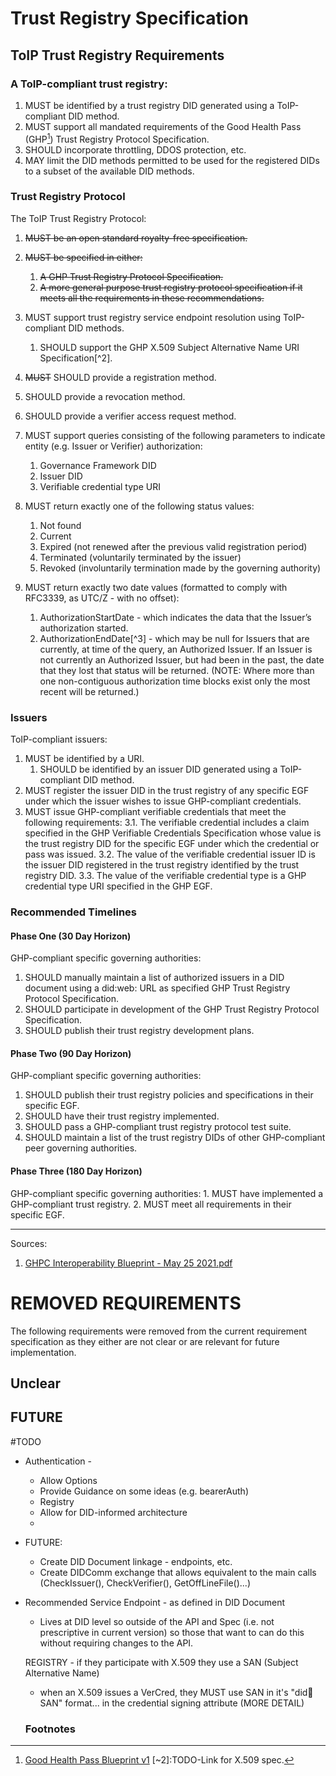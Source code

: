 # Trust Registry Specification

## ToIP Trust Registry Requirements

### A ToIP-compliant trust registry:

1. MUST be identified by a trust registry DID generated using a ToIP-compliant DID method.
2. MUST support all mandated requirements of the Good Health Pass (GHP[^1]) Trust Registry Protocol Specification.
3. SHOULD incorporate throttling, DDOS protection, etc.
4. MAY limit the DID methods permitted to be used for the registered DIDs to a subset of the
available DID methods.

### Trust Registry Protocol
The ToIP Trust Registry Protocol:

1. ~~MUST be an open standard royalty-free specification.~~
2. ~~MUST be specified in either:~~
   1. ~~A GHP Trust Registry Protocol Specification.~~
   2. ~~A more general purpose trust registry protocol specification if it meets all the
requirements in these recommendations.~~
3. MUST support trust registry service endpoint resolution using ToIP-compliant DID methods.
   1. SHOULD support the GHP X.509 Subject Alternative Name URI Specification[^2]. 
4. ~~MUST~~ SHOULD provide a registration method.
5. SHOULD provide a revocation method.
6. SHOULD provide a verifier access request method.
7. MUST support queries consisting of the following parameters to indicate entity (e.g. Issuer or Verifier) authorization:
   1. Governance Framework DID
   2. Issuer DID
   3. Verifiable credential type URI

9. MUST return exactly one of the following status values:
   1. Not found
   2. Current
   3. Expired (not renewed after the previous valid registration period)
   4. Terminated (voluntarily terminated by the issuer)
   5. Revoked (involuntarily termination made by the governing authority)
10. MUST return exactly two date values (formatted to comply with RFC3339, as UTC/Z - with no
offset):
    1. AuthorizationStartDate - which indicates the data that the Issuer’s authorization started.
    2. AuthorizationEndDate[^3] - which may be null for Issuers that are currently, at time of the
query, an Authorized Issuer. If an Issuer is not currently an Authorized Issuer, but had been in the past, the date
that they lost that status will be returned. (NOTE: Where more than one non-contiguous authorization time blocks exist only the most recent will be returned.)

### Issuers
ToIP-compliant issuers:

1. MUST be identified by a URI. 
   1. SHOULD be identified by an issuer DID generated using a ToIP-compliant DID method.
2. MUST register the issuer DID in the trust registry of any specific EGF under which the issuer
wishes to issue GHP-compliant credentials.
3. MUST issue GHP-compliant verifiable credentials that meet the following requirements:
3.1. The verifiable credential includes a claim specified in the GHP Verifiable Credentials
Specification whose value is the trust registry DID for the specific EGF under which the
credential or pass was issued.
3.2. The value of the verifiable credential issuer ID is the issuer DID registered in the trust
registry identified by the trust registry DID.
3.3. The value of the verifiable credential type is a GHP credential type URI specified in the
GHP EGF. 
### Recommended Timelines
#### Phase One (30 Day Horizon)

GHP-compliant specific governing authorities:

1. SHOULD manually maintain a list of authorized issuers in a DID document using a did:web: URL
as specified GHP Trust Registry Protocol Specification.
1. SHOULD participate in development of the GHP Trust Registry Protocol Specification.
1. SHOULD publish their trust registry development plans.
#### Phase Two (90 Day Horizon)
GHP-compliant specific governing authorities:

1. SHOULD publish their trust registry policies and specifications in their specific EGF.
2. SHOULD have their trust registry implemented.
3. SHOULD pass a GHP-compliant trust registry protocol test suite.
4. SHOULD maintain a list of the trust registry DIDs of other GHP-compliant peer governing
authorities.
#### Phase Three (180 Day Horizon)
GHP-compliant specific governing authorities:
    1. MUST have implemented a GHP-compliant trust registry.
    2. MUST meet all requirements in their specific EGF. 

---
Sources:
1. <a target="_blank" href="assets/GHPC.Interoperability.Blueprint_v0.1.0_May.25.2021.pdf">GHPC Interoperability Blueprint - May 25 2021.pdf</a>


# REMOVED REQUIREMENTS
The following requirements were removed from the current requirement specification as they either are not clear or are relevant for future implementation.

## Unclear

## FUTURE

#TODO

* Authentication - 
  * Allow Options
  * Provide Guidance on some ideas (e.g. bearerAuth)
  * Registry
  * Allow for DID-informed architecture
  * 
* FUTURE:
  * Create DID Document linkage - endpoints, etc.
  * Create DIDComm exchange that allows equivalent to the main calls (CheckIssuer(), CheckVerifier(), GetOffLineFile()...)
  
* Recommended Service Endpoint - as defined in DID Document 
  * Lives at DID level so outside of the API and Spec (i.e. not prescriptive in current version) so those that want to can do this without requiring changes to the API.


  REGISTRY - if they participate with X.509 they use a SAN (Subject Alternative Name)
  - when an X.509 issues a VerCred, they MUST use SAN in it's "did:key:SAN" format... in the credential signing attribute (MORE DETAIL)


  ### Footnotes
  [^1]:[Good Health Pass Blueprint v1](TODO)
  [~2]:TODO-Link for X.509 spec.
  